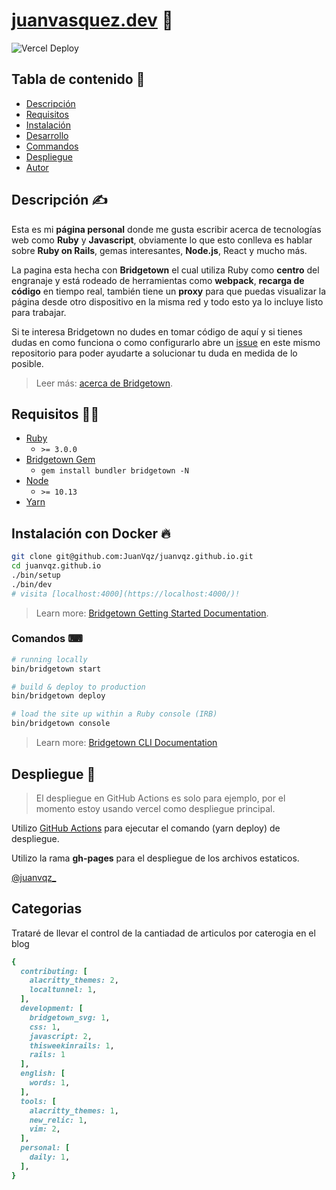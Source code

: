 # [juanvasquez.dev](https://juanvasquez.dev) 🤘

![Vercel Deploy](https://vercelbadge.vercel.app/api/JuanVqz/juanvqz.github.io?style=flat-square)

## Tabla de contenido 📑

- [Descripción](#descripcion)
- [Requisitos](#requisitos)
- [Instalación](#instalacion)
- [Desarrollo](#desarrollo)
- [Commandos](#commandos)
- [Despliegue](#despliegue)
- [Autor](#autor)

## Descripción ✍

Esta es mi **página personal** donde me gusta escribir acerca de tecnologías web como **Ruby** y **Javascript**, obviamente lo que esto conlleva es hablar sobre **Ruby on Rails**, gemas interesantes, **Node.js**, React y mucho más.

La pagina esta hecha con **Bridgetown** el cual utiliza Ruby como **centro** del engranaje y está rodeado de herramientas como **webpack**, **recarga de código** en tiempo real, también tiene un **proxy** para que puedas visualizar la página desde otro dispositivo en la misma red y todo esto ya lo incluye listo para trabajar.

Si te interesa Bridgetown no dudes en tomar código de aquí y si tienes dudas en como funciona o como configurarlo abre un [issue](https://github.com/JuanVqz/juanvqz.github.io/issues/new) en este mismo repositorio para poder ayudarte a solucionar tu duda en medida de lo posible.

> Leer más: [acerca de Bridgetown](https://www.bridgetownrb.com/docs/).

## Requisitos 👩‍🔧

- [Ruby](https://www.ruby-lang.org/en/downloads/)
  - `>= 3.0.0`
- [Bridgetown Gem](https://rubygems.org/gems/bridgetown)
  - `gem install bundler bridgetown -N`
- [Node](https://nodejs.org)
  - `>= 10.13`
- [Yarn](https://yarnpkg.com)

## Instalación con Docker 🔥

```sh
git clone git@github.com:JuanVqz/juanvqz.github.io.git
cd juanvqz.github.io
./bin/setup
./bin/dev
# visita [localhost:4000](https://localhost:4000/)!
```
> Learn more: [Bridgetown Getting Started Documentation](https://www.bridgetownrb.com/docs/).

### Comandos ⌨

```sh
# running locally
bin/bridgetown start

# build & deploy to production
bin/bridgetown deploy

# load the site up within a Ruby console (IRB)
bin/bridgetown console
```

> Learn more: [Bridgetown CLI Documentation](https://www.bridgetownrb.com/docs/command-line-usage)

## Despliegue 🚀

> El despliegue en GitHub Actions es solo para ejemplo, por el momento estoy usando vercel como despliegue principal.

Utilizo [GitHub Actions](https://github.com/andrewmcodes/bridgetown-gh-pages-action) para ejecutar el comando (yarn deploy) de despliegue.

Utilizo la rama **gh-pages** para el despliegue de los archivos estaticos.

[@juanvqz\_](https://twitter.com/juanvqz_)


## Categorias

Trataré de llevar el control de la cantiadad de articulos por caterogia en el blog

```rb
{
  contributing: [
    alacritty_themes: 2,
    localtunnel: 1,
  ],
  development: [
    bridgetown_svg: 1,
    css: 1,
    javascript: 2,
    thisweekinrails: 1,
    rails: 1
  ],
  english: [
    words: 1,
  ],
  tools: [
    alacritty_themes: 1,
    new_relic: 1,
    vim: 2,
  ],
  personal: [
    daily: 1,
  ],
}
```
